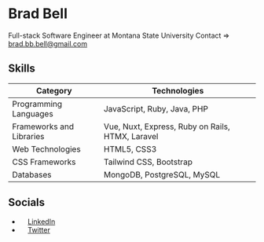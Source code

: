 # Brad Bell
Full-stack Software Engineer at Montana State University
Contact => brad.bb.bell@gmail.com

## Skills

| **Category**        | **Technologies**                             |
|---------------------|----------------------------------------------|
| Programming Languages | JavaScript, Ruby, Java, PHP                  |
| Frameworks and Libraries | Vue, Nuxt, Express, Ruby on Rails, HTMX, Laravel          |
| Web Technologies     | HTML5, CSS3                                  |
| CSS Frameworks       | Tailwind CSS, Bootstrap                      |
| Databases            | MongoDB, PostgreSQL, MySQL                   |


## Socials

- <img src="https://raw.githubusercontent.com/danielcranney/readme-generator/main/public/icons/socials/linkedin.svg" width="12" height="12" /> [LinkedIn](https://www.linkedin.com/in/brad-bb-bell)
- <img src="https://raw.githubusercontent.com/danielcranney/readme-generator/main/public/icons/socials/twitter.svg" width="12" height="12" /> [Twitter](https://www.twitter.com/dadmodebb)
